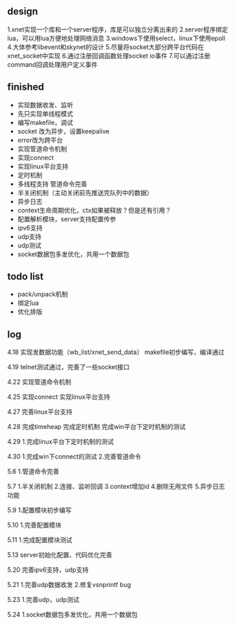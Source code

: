 ## design
1.xnet实现一个库和一个server程序，库是可以独立分离出来的
2.server程序绑定lua，可以用lua方便地处理网络消息
3.windows下使用select，linux下使用epoll
4.大体参考libevent和skynet的设计
5.尽量将socket大部分跨平台代码在xnet_socket中实现
6.通过注册回调函数处理socket io事件
7.可以通过注册command回调处理用户定义事件

## finished
* 实现数据收发、监听
* 先只实现单线程模式
* 编写makefile，调试
* socket 改为异步，设置keepalive
* error改为跨平台
* 实现管道命令机制
* 实现connect
* 实现linux平台支持
* 定时机制
* 多线程支持 管道命令完善
* 半关闭机制（主动关闭前先推送完队列中的数据）
* 异步日志
* context生命周期优化，ctx如果被释放？但是还有引用？
* 配置解析模块，server支持配置传参
* ipv6支持
* udp支持
* udp测试
* socket数据包多发优化，共用一个数据包

## todo list
* pack/unpack机制
* 绑定lua
* 优化排版

## log
4.18
实现发数据功能（wb_list/xnet_send_data）
makefile初步编写，编译通过

4.19
telnet测试通过，完善了一些socket接口

4.22
实现管道命令机制

4.25
实现connect
实现linux平台支持

4.27
完善linux平台支持

4.28
完成timeheap
完成定时机制
完成win平台下定时机制的测试

4.29
1.完成linux平台下定时机制的测试

4.30
1.完成win下connect的测试
2.完善管道命令

5.6
1.管道命令完善

5.7
1.半关闭机制
2.连接、监听回调
3.context增加id
4.删除无用文件
5.异步日志功能

5.9
1.配置模块初步编写

5.10
1.完善配置模块

5.11
1.完成配置模块测试

5.13
server初始化配置、代码优化完善

5.20
完善ipv6支持，udp支持

5.21
1.完善udp数据收发
2.修复vsnprintf bug

5.23
1.完善udp，udp测试

5.24
1.socket数据包多发优化，共用一个数据包